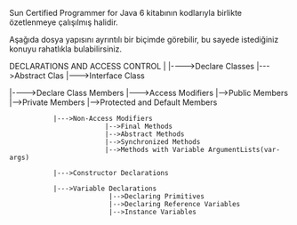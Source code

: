 Sun Certified Programmer for Java 6 kitabının kodlarıyla birlikte özetlenmeye çalışılmış halidir.

Aşağıda dosya yapısını ayrıntılı bir biçimde görebilir, bu sayede istediğiniz konuyu rahatlıkla bulabilirsiniz.


DECLARATIONS AND ACCESS CONTROL
|
|---->Declare Classes
		     |--->Abstract Clas
		     |--->Interface Class

|---->Declare Class Members
			   |--->Access Modifiers
			   			|-->Public Members
			   			|-->Private Members
			   			|-->Protected and Default Members

			   |--->Non-Access Modifiers
						    |-->Final Methods
						    |-->Abstract Methods
						    |-->Synchronized Methods
						    |-->Methods with Variable ArgumentLists(var-args)

			   |--->Constructor Declarations

			   |--->Variable Declarations
						     |-->Declaring Primitives
						     |-->Declaring Reference Variables
						     |-->Instance Variables

